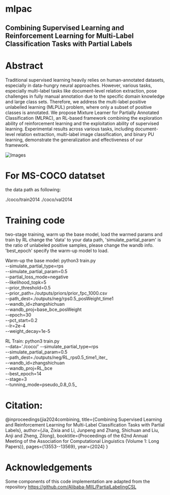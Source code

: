 # mlpac
## Combining Supervised Learning and Reinforcement Learning for Multi-Label Classification Tasks with Partial Labels

# Abstract
Traditional supervised learning heavily relies on human-annotated datasets, especially in data-hungry neural approaches. However, various tasks, especially multi-label tasks like document-level relation extraction, pose challenges in fully manual annotation due to the specific domain knowledge and large class sets. Therefore, we address the multi-label positive unlabelled learning (MLPUL) problem, where only a subset of positive classes is annotated. We propose Mixture Learner for Partially Annotated Classification (MLPAC), an RL-based framework combining the exploration ability of reinforcement learning and the exploitation ability of supervised learning. Experimental results across various tasks, including document-level relation extraction, multi-label image classification, and binary PU learning, demonstrate the generalization and effectiveness of our framework.

![Images](./img/overview.jpg "Trainig process")


# For MS-COCO datatset

the data path as following:

./coco/train2014
./coco/val2014

# Training code
two-stage training, warm up the base model, load the warmed params and train by RL
change the 'data' to your data path, 'simulate_partial_param' is the ratio of unlabeled positive samples, please change the wandb info. 'best_epoch' specify the warm-up model to load.

Warm-up the base model:
python3 train.py \
        --simulate_partial_type=rps \
        --simulate_partial_param=0.5 \
        --partial_loss_mode=negative \
        --likelihood_topk=5 \
        --prior_threshold=0.5 \
        --prior_path=./outputs/priors/prior_fpc_1000.csv \
        --path_dest=./outputs/neg/rps0.5_posWeight_time1 \
        --wandb_id=zhangshichuan \
        --wandb_proj=base_bce_posWeight \
        --epoch=30 \
        --pct_start=0.2 \
        --lr=2e-4 \
        --weight_decay=1e-5

RL Train:
python3 train.py \
        --data='./coco/'
        --simulate_partial_type=rps \
        --simulate_partial_param=0.5 \
        --path_dest=./outputs/neg/RL_rps0.5_time1_iter_ \
        --wandb_id=zhangshichuan \
        --wandb_proj=RL_bce \
        --best_epoch=14 \
        --stage=3 \
        --tunning_mode=pseudo_0.8_0.5_

# Citation:
@inproceedings{jia2024combining,
  title={Combining Supervised Learning and Reinforcement Learning for Multi-Label Classification Tasks with Partial Labels},
  author={Jia, Zixia and Li, Junpeng and Zhang, Shichuan and Liu, Anji and Zheng, Zilong},
  booktitle={Proceedings of the 62nd Annual Meeting of the Association for Computational Linguistics (Volume 1: Long Papers)},
  pages={13553--13569},
  year={2024}
}

# Acknowledgements
Some components of this code implementation are adapted from the repository https://github.com/Alibaba-MIIL/PartialLabelingCSL

